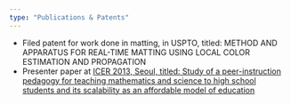 ```yaml
---
type: "Publications & Patents"
---
```


* Filed patent for work done in matting, in USPTO, titled: METHOD AND APPARATUS FOR REAL-TIME MATTING USING LOCAL COLOR ESTIMATION AND PROPAGATION
* Presenter paper at <a href = "http://www.icer.snu.ac.kr/2013/index.asp"> ICER 2013, Seoul, titled: Study of a peer-instruction pedagogy for teaching mathematics and science to high school students and its scalability as an affordable model of education
